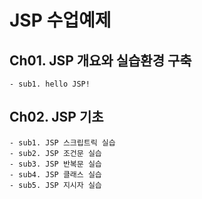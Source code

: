 # JSP 수업예제

## Ch01. JSP 개요와 실습환경 구축
	- sub1. hello JSP!

## Ch02. JSP 기초
	- sub1. JSP 스크립트릭 실습
	- sub2. JSP 조건문 실습
	- sub3. JSP 반복문 실습
	- sub4. JSP 클래스 실습
	- sub5. JSP 지시자 실습
